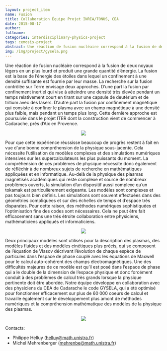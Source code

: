 ```yaml
---
layout: project_item
name: Fusion
title: Collaboration Équipe Projet INRIA/TONUS, CEA
date: 2015-08-17
author: 
fullname: 
categories: interdisciplinary-physics-project
tags: cemosis-project
abstract: Une réaction de fusion nucléaire correspond à la fusion de deux noyaux légers en un plus lourd et produit une grande quantité d’énergie. La fusion est la base de l’énergie des étoiles dans lequel un confinement à une densité suffisante est fournie par leur masse. La recherche sur la fusion contrôlée sur Terre envisage deux approches. 
img: /img/project/gysela.png
---
```


Une réaction de fusion nucléaire correspond à la fusion de deux noyaux légers en un plus lourd et produit une grande quantité d’énergie. La fusion est la base de l’énergie des étoiles dans lequel un confinement à une densité suffisante est fournie par leur masse. La recherche sur la fusion contrôlée sur Terre envisage deux approches. D’une part la fusion par confinement inertiel qui vise à atteindre une densité très élevée pendant un temps relativement court en tirant sur une capsule de deutérium et de tritium avec des lasers. D’autre part la fusion par confinement magnétique qui consiste à confiner le plasma avec un champ magnétique à une densité plus faible, mais pendant un temps plus long. Cette dernière approche est poursuivie dans le projet ITER dont la construction vient de commencer à Cadarache, près d’Aix en Provence.

<center>
<img src="/img/project/tokamak-75593.png">
</center>

Pour que cette expérience réussisse beaucoup de progrès restent à fait en vue d’une bonne compréhension de la physique sous-jacente. Cela nécessite l’utilisation de modèles complexes et des simulations numériques intensives sur les supercalculateurs les plus puissants du moment. La compréhension de ces problèmes de physique nécessite donc également de réfléchir à de nombreux sujets de recherche en mathématiques appliquées et en informatique. Au-delà de la physique des plasmas magnétisés académiques qui reste complexe et source de nombreux problèmes ouverts, la simulation d’un dispositif aussi complexe qu’un tokamak est particulièrement exigeante. Les modèles sont complexes et pas toujours bien définis. Les simulations sont souvent effectuées dans des géométries compliquées et sur des échelles de temps et d’espace très disparates. Pour cette raison, des méthodes numériques sophistiquées et l’optimisation fine des codes sont nécessaires. Cela ne peut être fait efficacement sans une très étroite collaboration entre physiciens, mathématiciens appliqués et informaticiens.

<center>
<img src="/img/project/gysela.png" style="max-width:600px;max-heigt:400px">
</center>

Deux principaux modèles sont utilisés pour la description des plasmas, des modèles fluides et des modèles cinétiques plus précis, qui se composent de l’équation de Vlasov décrivant l’évolution de chaque espèce de particules dans l’espace de phase couplé avec les équations de Maxwell pour le calcul auto-cohérent des champs électromagnétiques. Une des difficultés majeures de ce modèle est qu’il est posé dans l’espace de phase qui a le double de la dimension de l’espace physique et donc forcément conduit à des problèmes de calcul très grands lorsque la physique pertinente doit être abordée. Notre équipe développe en collaboration avec des physiciens du CEA de Cadarache le code GYSELA, qui a été optimisé pour fonctionner efficacement sur plus de 60 000 coeurs de calcul et travaille également sur le développement plus amont de méthodes numériques et la compréhension mathématique des modèles de la physique des plasmas.

<center>
<img src="/img/project/keen.png">
</center>

Contacts:

- Philippe Helluy (helluy@math.unistra.fr)
- Michel Mehrenberger (mehrenbe@math.unistra.fr)